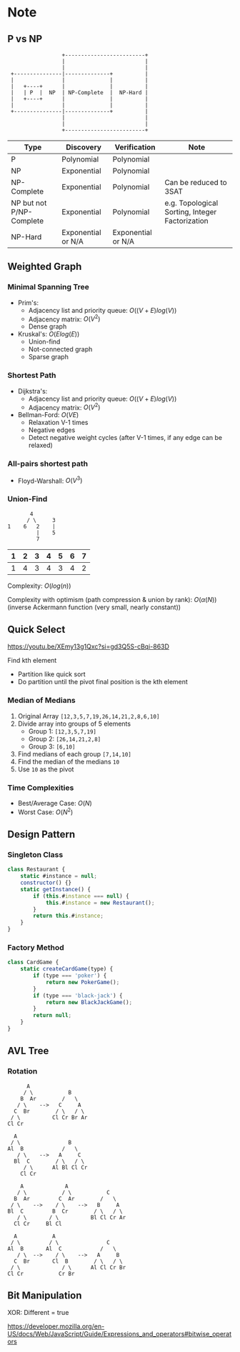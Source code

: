 # Note

## P vs NP

```text
                 +-------------------------+
                 |                         |
                 |                         |
 +---------------|--------------+          |
 |               |              |          |
 |   +----+      |              |          |
 |   | P  |  NP  | NP-Complete  |  NP-Hard |
 |   +----+      |              |          |
 |               |              |          |
 +---------------|--------------+          |
                 |                         |
                 |                         |
                 +-------------------------+
```

| Type                     | Discovery          | Verification       | Note                                            |
| ------------------------ | ------------------ | ------------------ | ----------------------------------------------- |
| P                        | Polynomial         | Polynomial         |                                                 |
| NP                       | Exponential        | Polynomial         |                                                 |
| NP-Complete              | Exponential        | Polynomial         | Can be reduced to 3SAT                          |
| NP but not P/NP-Complete | Exponential        | Polynomial         | e.g. Topological Sorting, Integer Factorization |
| NP-Hard                  | Exponential or N/A | Exponential or N/A |                                                 |

## Weighted Graph

### Minimal Spanning Tree

- Prim's:
  - Adjacency list and priority queue: $O((V+E)log(V))$
  - Adjacency matrix: $O(V^2)$
  - Dense graph
- Kruskal's: $O(Elog(E))$
  - Union-find
  - Not-connected graph
  - Sparse graph

### Shortest Path

- Dijkstra's:
  - Adjacency list and priority queue: $O((V+E)log(V))$
  - Adjacency matrix: $O(V^2)$
- Bellman-Ford: $O(VE)$
  - Relaxation V-1 times
  - Negative edges
  - Detect negative weight cycles (after V-1 times, if any edge can be relaxed)

### All-pairs shortest path

- Floyd-Warshall: $O(V^3)$

### Union-Find

```text
       4
      / \     3
1    6   2    |
         |    5
         7
```

| 1   | 2   | 3   | 4   | 5   | 6   | 7   |
| --- | --- | --- | --- | --- | --- | --- |
| 1   | 4   | 3   | 4   | 3   | 4   | 2   |

Complexity: $O(log(n))$

Complexity with optimism (path compression & union by rank): $O(\alpha(N))$ (inverse Ackermann function (very small, nearly constant))

## Quick Select

<https://youtu.be/XEmy13g1Qxc?si=gd3Q5S-cBqi-863D>

Find kth element

- Partition like quick sort
- Do partition until the pivot final position is the kth element

### Median of Medians

1. Original Array `[12,3,5,7,19,26,14,21,2,8,6,10]`
2. Divide array into groups of 5 elements
   - Group 1: `[12,3,5,7,19]`
   - Group 2: `[26,14,21,2,8]`
   - Group 3: `[6,10]`
3. Find medians of each group `[7,14,10]`
4. Find the median of the medians `10`
5. Use `10` as the pivot

### Time Complexities

- Best/Average Case: $O(N)$
- Worst Case: $O(N^2)$

## Design Pattern

### Singleton Class

```js
class Restaurant {
	static #instance = null;
	constructor() {}
	static getInstance() {
		if (this.#instance === null) {
			this.#instance = new Restaurant();
		}
		return this.#instance;
	}
}
```

### Factory Method

```js
class CardGame {
	static createCardGame(type) {
		if (type === 'poker') {
			return new PokerGame();
		}
		if (type === 'black-jack') {
			return new BlackJackGame();
		}
		return null;
	}
}
```

## AVL Tree

### Rotation

```text
      A
     / \           B
    B  Ar        /   \
   / \    -->   C     A
  C  Br        / \   / \
 / \          Cl Cr Br Ar
Cl Cr
```

```text
  A
 / \               B
Al  B            /   \
   / \    -->   A     C
  Bl  C        / \   / \
     / \      Al Bl Cl Cr
    Cl Cr
```

```text
    A             A
   / \           / \           C
  B  Ar         C  Ar        /   \
 / \    -->    / \    -->   B     A
Bl  C         B  Cr        / \   / \
   / \       / \          Bl Cl Cr Ar
  Cl Cr     Bl Cl
```

```text
  A           A
 / \         / \               C
Al  B       Al  C            /   \
   / \  -->    / \    -->   A     B
  C  Br       Cl  B        / \   / \
 / \             / \      Al Cl Cr Br
Cl Cr           Cr Br
```

## Bit Manipulation

XOR: Different = true

<https://developer.mozilla.org/en-US/docs/Web/JavaScript/Guide/Expressions_and_operators#bitwise_operators>
